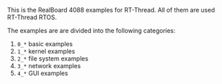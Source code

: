 This is the RealBoard 4088 examples for RT-Thread. All of them are used RT-Thread RTOS. 

The examples are are divided into the following categories:

1. `0_*` basic examples
2. `1_*` kernel examples
3. `2_*` file system examples
4. `3_*` network examples
5. `4_*` GUI examples


